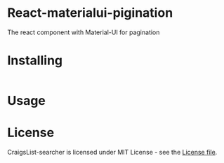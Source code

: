 # React-materialui-pigination

The react component with Material-UI for pagination



# Installing

```
```

# Usage




# License

CraigsList-searcher is licensed under MIT License - see the [License file](https://github.com/PengWang0316/ReactMaterialUiPagination/blob/master/LICENSE).

